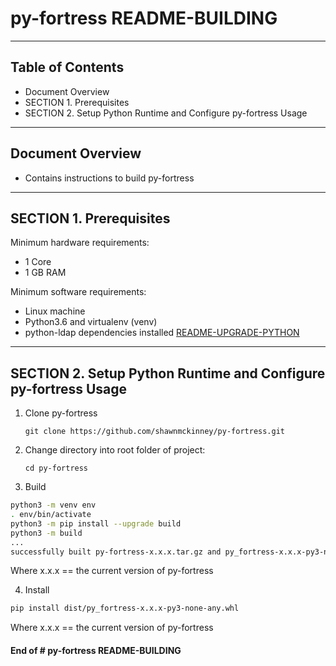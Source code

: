 # py-fortress README-BUILDING
-------------------------------------------------------------------------------
## Table of Contents

 * Document Overview
 * SECTION 1. Prerequisites
 * SECTION 2. Setup Python Runtime and Configure py-fortress Usage
___________________________________________________________________________________
## Document Overview

 * Contains instructions to build py-fortress
___________________________________________________________________________________
## SECTION 1. Prerequisites

Minimum hardware requirements:
 * 1 Core
 * 1 GB RAM

Minimum software requirements:
 * Linux machine
 * Python3.6 and virtualenv (venv)
 * python-ldap dependencies installed [README-UPGRADE-PYTHON](./README-UPGRADE-PYTHON.md)
________________________________________________________________________________
## SECTION 2. Setup Python Runtime and Configure py-fortress Usage

1. Clone py-fortress
    ```
    git clone https://github.com/shawnmckinney/py-fortress.git
    ```

2. Change directory into root folder of project:
    ```
    cd py-fortress
    ```

3. Build

```bash
python3 -m venv env
. env/bin/activate
python3 -m pip install --upgrade build
python3 -m build
...
successfully built py-fortress-x.x.x.tar.gz and py_fortress-x.x.x-py3-none-any.wh
```

Where x.x.x == the current version of py-fortress

4. Install

```bash
pip install dist/py_fortress-x.x.x-py3-none-any.whl
```

Where x.x.x == the current version of py-fortress

#### End of # py-fortress README-BUILDING